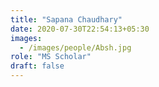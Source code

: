 ```yaml
---
title: "Sapana Chaudhary"
date: 2020-07-30T22:54:13+05:30
images:
  - /images/people/Absh.jpg
role: "MS Scholar"
draft: false
---
```

